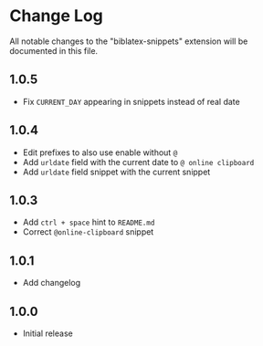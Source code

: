 # Change Log

All notable changes to the "biblatex-snippets" extension will be documented in this file.

## 1.0.5

- Fix `CURRENT_DAY` appearing in snippets instead of real date

## 1.0.4

- Edit prefixes to also use enable without `@`
- Add `urldate` field with the current date to `@ online clipboard`
- Add `urldate` field snippet with the current snippet

## 1.0.3

- Add `ctrl + space` hint to `README.md`
- Correct `@online-clipboard` snippet

## 1.0.1

- Add changelog

## 1.0.0

- Initial release
